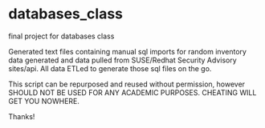 # databases_class
final project for databases class

Generated text files containing manual sql imports for random inventory data generated and data pulled from SUSE/Redhat Security Advisory sites/api.
All data ETLed to generate those sql files on the go.

This script can be repurposed and reused without permission, however SHOULD NOT BE USED FOR ANY ACADEMIC PURPOSES.
CHEATING WILL GET YOU NOWHERE.

Thanks!
